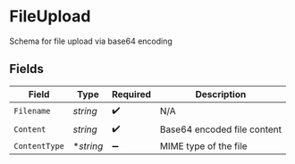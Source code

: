 # FileUpload

Schema for file upload via base64 encoding


## Fields

| Field                       | Type                        | Required                    | Description                 |
| --------------------------- | --------------------------- | --------------------------- | --------------------------- |
| `Filename`                  | *string*                    | :heavy_check_mark:          | N/A                         |
| `Content`                   | *string*                    | :heavy_check_mark:          | Base64 encoded file content |
| `ContentType`               | **string*                   | :heavy_minus_sign:          | MIME type of the file       |